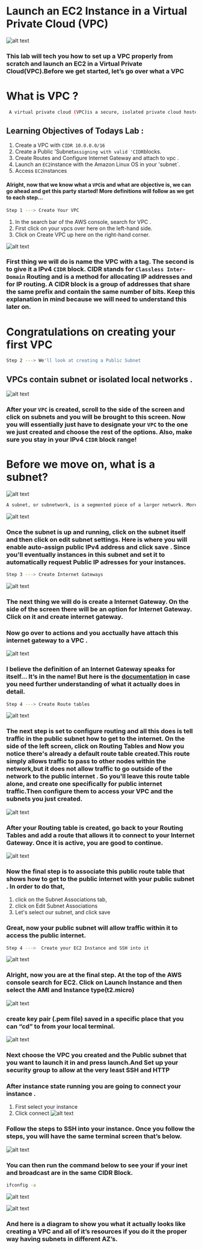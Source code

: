 # Launch an EC2 Instance in a Virtual Private Cloud (VPC) 
![alt text](image.png)

### This lab  will tech you how to set up a VPC properly from scratch and launch an EC2 in a Virtual Private Cloud(VPC).Before we get started, let’s go over what a VPC

# What is VPC ? 
```bash
 A virtual private cloud (VPC)is a secure, isolated private cloud hosted within a public cloud, a VPC is your private space of the AWS cloud to launch and configure your own resources while still being able to take advantage of Amazon’s cloud being highly available, highly scalable and highly durable compared to an on-premise data center.
```


## Learning Objectives of Todays Lab : 
1. Create a VPC with `CIDR 10.0.0.0/16`
2. Create a Public 'Subnet`assigning with valid 'CIDR`blocks.
3. Create Routes and Configure Internet Gateway and attach to vpc .
4. Launch an `EC2`instance with the Amazon Linux OS in your 'subnet`.
5. Access `EC2`instances

#### Alright, now that we know what a `VPC`is and what are objective is, we can go ahead and get this party started! More definitions will follow as we get to each step…

```bash
Step 1 ---> Create Your VPC 
```
1. In the search bar of the AWS console, search for VPC .
2. First click on your vpcs over here on the left-hand side. 
3. Click on Create VPC up here on the right-hand corner. 

![alt text](image-1.png)

### First thing we will do is name the VPC with a tag. The second is to give it a IPv4 `CIDR` block. CIDR stands for `Classless Inter-Domain` Routing and is a method for allocating IP addresses and for IP routing. A CIDR block is a group of addresses that share the same prefix and contain the same number of bits. Keep this explanation in mind because we will need to understand this later on.


# Congratulations on creating your first VPC 

```bash
Step 2 ---> We'll look at creating a Public Subnet 
```
## VPCs contain subnet or isolated local networks .
![alt text](image-2.png)

### After your `VPC` is created, scroll to the side of the screen and click on subnets and you will be brought to this screen. Now you will essentially just have to designate your `VPC` to the one we just created and choose the rest of the options. Also, make sure you stay in your IPv4 `CIDR` block range!

# Before we move on, what is a subnet?
![alt text](image-5.png)
```bash
A subnet, or subnetwork, is a segmented piece of a larger network. More specifically, subnets are a logical partition of an IP network into multiple, smaller network segments.
```

![alt text](image-6.png)

### Once the subnet is up and running, click on the subnet itself and then click on edit subnet settings. Here is where you will enable auto-assign public IPv4 address and click save . Since you'll eventually instances in this subnet and set it to automatically request Public IP adresses for your instances.

```bash
Step 3 ---> Create Internet Gateways  
```
![alt text](image-7.png)
### The next thing we will do is create a Internet Gateway. On the side of the screen there will be an option for Internet Gateway. Click on it and create internet gateway.

### Now go over to actions and you acctually have attach this internet gateway to a VPC . 
![alt text](image-8.png)

### I believe the definition of an Internet Gateway speaks for itself… It’s in the name! But here is the  [documentation](https://docs.aws.amazon.com/vpc/latest/userguide/VPC_Internet_Gateway.html) in case you need further understanding of what it actually does in detail.

```bash
Step 4 ---> Create Route tables 
```
![alt text](image-9.png)

### The next step is set to configure routing and all this does is tell traffic in the public subnet how to get to the internet. On the side of the left screen, click on Routing Tables and Now you notice there's already a default route table created.This route simply allows traffic to pass to other nodes within the network,but it does not allow traffic to go outside of the network to the public internet . So you'll leave this route table alone, and create one specifically for public internet traffic.Then configure them to access your VPC and the subnets you just created.

![alt text](image-10.png)
### After your Routing table is created, go back to your Routing Tables and add a route that allows it to connect to your Internet Gateway. Once it is active, you are good to continue.

![alt text](image-11.png)

### Now the final step is to associate this public route table that shows how to get to the public internet with your public subnet . In order to do that, 
1. click on the Subnet Associations tab,
2. click on Edit Subnet Associations
3. Let's select our subnet, and click save 
### Great, now your public subnet will allow traffic within it to access the public internet.

```bash
Step 4 --->  Create your EC2 Instance and SSH into it 
```

![alt text](image-12.png)
 ### Alright, now you are at the final step. At the top of the AWS console search for EC2. Click on Launch Instance and then select the AMI and Instance type(t2.micro) 

![alt text](image-13.png)
### create key pair (.pem file) saved in a specific place that you can “cd” to from your local terminal.

![alt text](image-14.png)
### Next  choose the VPC you created and the Public subnet that you want to launch it in and press launch.And Set up your security group to allow at the very least SSH and HTTP

### After instance state running you are going to connect your instance .
1. First select your instance 
2. Click connect 
![alt text](image-15.png)

### Follow the steps to SSH into your instance. Once you follow the steps, you will have the same terminal screen that’s below.
![alt text](image-16.png)

### You can then run the command below to see your if your inet and broadcast are in the same CIDR Block.
```bash
ifconfig -a

```
![alt text](image-17.png)


![alt text](image-18.png)
### And here is a diagram to show you what it actually looks like creating a VPC and all of it’s resources if you do it the proper way having subnets in different AZ’s.
